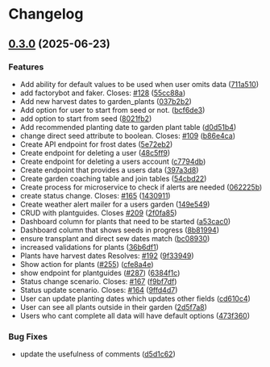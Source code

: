 # Changelog

## [0.3.0](https://github.com/Plant-Coach/plant_coach_be/compare/v0.2.0...v0.3.0) (2025-06-23)


### Features

* Add ability for default values to be used when user omits data ([711a510](https://github.com/Plant-Coach/plant_coach_be/commit/711a510bb62bff64d87143095d9e1c7766465663))
* add factorybot and faker. Closes: [#128](https://github.com/Plant-Coach/plant_coach_be/issues/128) ([55cc88a](https://github.com/Plant-Coach/plant_coach_be/commit/55cc88ac10666ec613d0b0bec1914fb00d6f67d6))
* Add new harvest dates to garden_plants ([037b2b2](https://github.com/Plant-Coach/plant_coach_be/commit/037b2b210cc9454a00fb7a21cde7bf96e8eec87f))
* Add option for user to start from seed or not. ([bcf6de3](https://github.com/Plant-Coach/plant_coach_be/commit/bcf6de356ec194ce1419ae58292790b7e75240c1))
* add option to start from seed ([8021fb2](https://github.com/Plant-Coach/plant_coach_be/commit/8021fb2b58be9e9a4dc165f76c94002e9b63f2e6))
* Add recommended planting date to garden plant table ([d0d51b4](https://github.com/Plant-Coach/plant_coach_be/commit/d0d51b42def4a8e5fdfd2eb093e9370346483342))
* change direct seed attribute to boolean. Closes: [#109](https://github.com/Plant-Coach/plant_coach_be/issues/109) ([b86e4ca](https://github.com/Plant-Coach/plant_coach_be/commit/b86e4ca88aa739133fd63a7efb239689b56914a9))
* Create API endpoint for frost dates ([5e72eb2](https://github.com/Plant-Coach/plant_coach_be/commit/5e72eb2b389f4a9879c358123aff60b5a6263a03))
* Create endpoint for deleting a user ([48c5ff9](https://github.com/Plant-Coach/plant_coach_be/commit/48c5ff98c1d135bbdcbcff324bd5f71906316d4c))
* Create endpoint for deleting a users account ([c7794db](https://github.com/Plant-Coach/plant_coach_be/commit/c7794db7fe03be175d85e5a6d355cca63703fa6d))
* Create endpoint that provides a users data ([397a3d8](https://github.com/Plant-Coach/plant_coach_be/commit/397a3d8b1affdd7399df3ac32ca20d51b9dcf097))
* Create garden coaching table and join tables ([54cbd22](https://github.com/Plant-Coach/plant_coach_be/commit/54cbd227b28234653ce8b5b004ec3453b0ae8f03))
* Create process for microservice to check if alerts are needed ([062225b](https://github.com/Plant-Coach/plant_coach_be/commit/062225b7c412f459e47186eb3a665a8bdca2b77e))
* create status change. Closes: [#165](https://github.com/Plant-Coach/plant_coach_be/issues/165) ([1430911](https://github.com/Plant-Coach/plant_coach_be/commit/1430911bc463c5ca3aca378195058c553862a569))
* Create weather alert mailer for a users garden ([149e549](https://github.com/Plant-Coach/plant_coach_be/commit/149e549fc1ad86decabc15d9553cf9d6e6c0dab5))
* CRUD with plantguides. Closes [#209](https://github.com/Plant-Coach/plant_coach_be/issues/209) ([2f0fa85](https://github.com/Plant-Coach/plant_coach_be/commit/2f0fa852e7ae3aff8f8919d82c3a8bd85ccff4eb))
* Dashboard column for plants that need to be started ([a53cac0](https://github.com/Plant-Coach/plant_coach_be/commit/a53cac0d0be062da521e833b4d36614f30b1305f))
* Dashboard column that shows seeds in progress ([8b81994](https://github.com/Plant-Coach/plant_coach_be/commit/8b8199422dd7a2c9a1050093f68632a349252a51))
* ensure transplant and direct sew dates match ([bc08930](https://github.com/Plant-Coach/plant_coach_be/commit/bc08930897a8c0d7afb3b0f112fc52c2081c74a8))
* increased validations for plants ([36b6df1](https://github.com/Plant-Coach/plant_coach_be/commit/36b6df17b762c6ce955dbaca4cbae44f87bf9ea3))
* Plants have harvest dates Resolves: [#192](https://github.com/Plant-Coach/plant_coach_be/issues/192) ([9f33949](https://github.com/Plant-Coach/plant_coach_be/commit/9f33949c1581f572011b73f426776dc53d998f8e))
* Show action for plants ([#255](https://github.com/Plant-Coach/plant_coach_be/issues/255)) ([cfe8a4e](https://github.com/Plant-Coach/plant_coach_be/commit/cfe8a4e3f669989c06c4f86281b51892e46bc53c))
* show endpoint for plantguides ([#287](https://github.com/Plant-Coach/plant_coach_be/issues/287)) ([6384f1c](https://github.com/Plant-Coach/plant_coach_be/commit/6384f1ceaa5267f1e91d41f1490eff6730f0c0b8))
* Status change scenario. Closes: [#167](https://github.com/Plant-Coach/plant_coach_be/issues/167) ([f9bf7df](https://github.com/Plant-Coach/plant_coach_be/commit/f9bf7df0e8c87345341fe8660ab79afbacfcc831))
* Status update scenario. Closes: [#164](https://github.com/Plant-Coach/plant_coach_be/issues/164) ([9ffd4d7](https://github.com/Plant-Coach/plant_coach_be/commit/9ffd4d785ea889a3b7c43a64cf257b8ab613e074))
* User can  update planting dates which updates other fields ([cd610c4](https://github.com/Plant-Coach/plant_coach_be/commit/cd610c4059a2bee7672c7e2f115a1c89129ac598))
* User can see all plants outside in their garden ([2d5f7a8](https://github.com/Plant-Coach/plant_coach_be/commit/2d5f7a85be304c08b63dfa325bcde884148eae7f))
* Users who cant complete all data will have default options ([473f360](https://github.com/Plant-Coach/plant_coach_be/commit/473f360b884bc57e4963e0a8451115ebe49c5d35))


### Bug Fixes

* update the usefulness of comments ([d5d1c62](https://github.com/Plant-Coach/plant_coach_be/commit/d5d1c62c84317536c9dd799a66f9d657bd6e6242))
